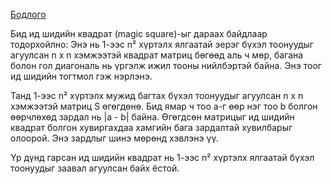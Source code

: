
[Бодлого](https://www.hackerrank.com/challenges/magic-square-forming/problem?isFullScreen=true)

Бид ид шидийн квадрат (magic square)-ыг дараах байдлаар тодорхойлно:
Энэ нь 1-ээс n² хүртэлх ялгаатай эерэг бүхэл тоонуудыг агуулсан n x n хэмжээтэй квадрат матриц бөгөөд аль ч мөр, багана болон гол диагональ нь үргэлж ижил тооны нийлбэртэй байна. Энэ тоог ид шидийн тогтмол гэж нэрлэнэ.

Танд 1-ээс n² хүртэлх мужид багтах бүхэл тоонуудыг агуулсан n x n хэмжээтэй матриц S өгөгдөнө. Бид ямар ч тоо a-г өөр нэг тоо b болгон өөрчлөхөд зардал нь |a - b| байна.
Өгөгдсөн матрицыг ид шидийн квадрат болгон хувиргахдаа хамгийн бага зардалтай хувилбарыг олоорой. Энэ зардлыг шинэ мөрөнд хэвлэнэ үү.

Үр дүнд гарсан ид шидийн квадрат нь 1-ээс n² хүртэлх ялгаатай бүхэл тоонуудыг заавал агуулсан байх ёстой.
